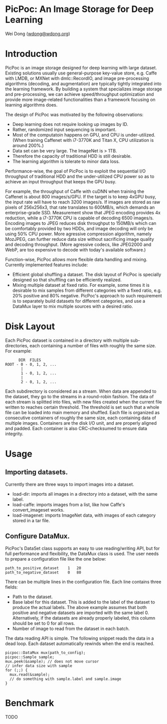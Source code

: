 # PicPoc: An Image Storage for Deep Learning

Wei Dong (wdong@wdong.org)

# Introduction

PicPoc is an image storage designed for deep learning with large dataset.
Existing solutions usually use general-purpose key-value store, e.g. Caffe with
LMDB, or MXNet with dmlc::RecordIO, and image pre-processing algorithms (decoding,
and augmentation) are typically tightly integrated into the learning framework.
By building a system that specializes image storage and pre-processing, we can
achieve speed/throughput optimization and provide more image-related
functionalities than a framework focusing on learning algorithms does.

The design of PicPoc was motivated by the following observations:
- Deep learning does not require looking up images by ID.
- Rather, randomized input sequencing is important.
- Most of the computatoin happens on GPU, and CPU is under-utilized.
  (When training Caffenet with i7-3770K and Titan X, CPU utilization is around 200%.)
- Data set can be very large.  The ImageNet is > 1TB.  
- Therefore the capacity of traditional HDD is still desirable.
- The learning algorithm is tolerate to minor data loss.

Performance-wise, the goal of PicPoc is to exploit the sequential I/O throughput
of traditional HDD and the under-utilized CPU power so as to achieve an input
throughput that keeps the GPU busy.

For example, the throughput of Caffe with cuDNN when training the Caffenet is
about 800 images/s/GPU.  If the target is to keep 4xGPU busy, the input rate
will have to reach 3200 images/s.  If images are stored as raw pixels of 256x256x3,
that rate translates to 600MB/s, which demands an enterprise-grade SSD.
Measurement show that JPEG encoding provides 4x reduction, while a i7-3770K
CPU is capable of decoding 6500 images/s. Encoding images to JPEG reduces disk
throughput to 150MB/s which can be comfortably provided by two HDDs, and image
decoding will only be using 50% CPU power.  More agressive compression algorithm,
namely MozJPEG, can further reduce data size without sacrificing image quality
and decoding throughput.  (More agressive codecs, like JPEG2000 and WebP, are too
expensive to decode with today's available software.)

Function-wise, PicPoc allows more flexible data handling and mixing.  Currently
implemented features include:
- Efficient global shuffling a dataset.
  The disk layout of PicPoc is specially designed so that shuffling can be
  efficiently realized.
- Mixing multiple dataset at fixed ratio.  For example, some times it is desirable
  to mix samples from different categories with a fixed ratio, e.g. 20% positive
  and 80% negative.  PicPoc's approach to such requirement is to separately
  build datasets for different categories, and use a DataMux layer to mix multiple
  sources with a desired ratio.

# Disk Layout

Each PicPoc dataset is contained in a directory with multiple sub-directories,
each containing a number of files with roughly the same size.  For example:

```
      DIR  FILES
ROOT - 0 - 0, 1, 2, ...
       |
       1 - 0, 1, 2, ...
       |
       2 - 0, 1, 2, ...
```

Each subdirectory is considered as a stream.  When data are appended to the
dataset, they go to the streams in a round-robin fashion.  The data of each
stream is splitted into files, with new files created when the current file
written to reaches certain threshold.  The threshold is set such that
a whole file can be loaded into main memory and shuffled.  Each file is
organized as consecutive containers of roughly the same size, each containing
data of multiple images.  Containers are the disk I/O unit, and are properly
aligned and padded.  Each container is also CRC-checksumed to ensure data
integrity.

# Usage

## Importing datasets.

Currently there are three ways to import images into a dataset.

- load-dir:  imports all images in a directory into a dataset, with the same label.
- load-caffe: imports images from a list, like how Caffe's convert_imageset works.
- load-imagenet: imports ImageNet data, with images of each category stored in a tar file.

## Configure DataMux.

PicPoc's DataSet class supports an easy to use reading/writing API, but for 
full performance and flexibility, the DataMux class is used.  The user needs to
prepare a configuration file like the one below:

```
path_to_positive_dataset	1	20
path_to_negative_dataset	0	80
```

There can be multiple lines in the configuration file.  Each line contains three fields:
- Path to the dataset.
- Base label for this dataset.  This is added to the label of the dataset to produce the
  actual labels.  The above example assumes that both positive and negative datasets are
  imported with the same label 0.  Alternatively, if the datasets are already properly
  labeled, this column should be set to 0 for all rows.
- Number of image to read from the dataset in each batch.

The data reading API is simple.  The following snippet reads the data in a dead loop.
Each dataset automatically rewinds when the end is reached.

```
picpoc::DataMux mux(path_to_config);
picpoc::Sample sample;
mux.peek(&sample); // does not move cursor
// infer data size with sample
for (;;) {
  mux.read(&sample);
  // do something with sample.label and sample.image
}
```

# Benchmark

TODO
